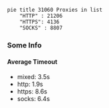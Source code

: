 
```mermaid
pie title 31060 Proxies in list
    "HTTP" : 21206
    "HTTPS": 4136
    "SOCKS" : 8807
```

### Some Info
#### Average Timeout

- mixed: 3.5s
- http: 1.9s
- https: 8.6s
- socks: 6.4s
